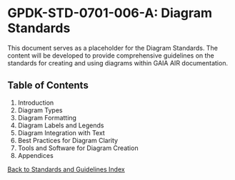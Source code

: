 # GPDK-STD-0701-006-A: Diagram Standards

This document serves as a placeholder for the Diagram Standards. The content will be developed to provide comprehensive guidelines on the standards for creating and using diagrams within GAIA AIR documentation.

## Table of Contents

1. Introduction
2. Diagram Types
3. Diagram Formatting
4. Diagram Labels and Legends
5. Diagram Integration with Text
6. Best Practices for Diagram Clarity
7. Tools and Software for Diagram Creation
8. Appendices

[Back to Standards and Guidelines Index](./index.md)
